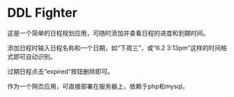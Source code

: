 # DDL Fighter

这是一个简单的日程规划应用，可随时添加并查看日程的进度和到期时间。

添加日程时输入日程名称和一个日期，如“下周三”，或“6.2 3:13pm”这样的时间格式即可自动识别。

过期日程点击“expired”按钮删除即可。

作为一个网页应用，可直接部署在服务器上，依赖于php和mysql。
